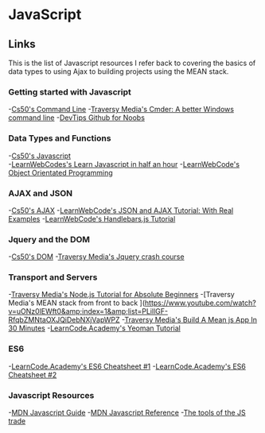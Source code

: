 # JavaScript

## Links
This is the list of Javascript resources I refer back to covering the basics of data types to using Ajax to building projects using the MEAN stack.

### Getting started with Javascript
-[Cs50's Command Line](https://www.youtube.com/watch?v=poT5Yd0Ag8I)
-[Traversy Media's Cmder: A better Windows command line](https://www.youtube.com/watch?v=Xm790AkFeK4)
-[DevTips Github for Noobs](https://www.youtube.com/watch?v=JPKOESR1k04)

### Data Types and Functions
-[Cs50's Javascript](https://www.youtube.com/watch?v=ZyXuwTTKKM0)  
-[LearnWebCodes's Learn Javascript in half an hour](https://youtu.be/zPHerhks2Vg?t=10s)
-[LearnWebCode's Object Orientated Programming](https://youtu.be/rlLuL3jYLvA)

### AJAX and JSON
-[Cs50's AJAX](https://youtu.be/FtefVGIgAfA)
-[LearnWebCode's JSON and AJAX Tutorial: With Real Examples](https://youtu.be/rJesac0_Ftw)
-[LearnWebCode's Handlebars.js Tutorial](https://youtu.be/wSNa5b1mS5Y)

### Jquery and the DOM
-[Cs50's DOM](https://youtu.be/pkcDcIhVM30)
-[Traversy Media's Jquery crash course](https://www.youtube.com/playlist?list=PLillGF-RfqbYJVXBgZ_nA7FTAAEpp_IAc)

### Transport and Servers
-[Traversy Media's Node.js Tutorial for Absolute Beginners](https://youtu.be/U8XF6AFGqlc)
-[Traversy Media's MEAN stack from front to back ](https://www.youtube.com/watch?v=uONz0lEWft0&amp;index=1&amp;list=PLillGF-RfqbZMNtaOXJQiDebNXjVapWPZ
-[Traversy Media's Build A Mean js App In 30 Minutes](https://youtu.be/a-dn6k6Frq4)
-[LearnCode.Academy's Yeoman Tutorial](https://youtu.be/gKiaLSJW5xI)

### ES6
-[LearnCode.Academy's ES6 Cheatsheet #1](https://youtu.be/AfWYO8t7ed4)
-[LearnCode.Academy's ES6 Cheatsheet #2](https://youtu.be/LmL0Gh193M0)

### Javascript Resources
-[MDN Javascript Guide](https://developer.mozilla.org/en-US/docs/Web/JavaScript/Guide)
-[MDN Javascript Reference](https://developer.mozilla.org/en-US/docs/Web/JavaScript/Reference)
-[The tools of the JS trade](https://dev.to/kayis/the-tools-of-the-js-trade)
